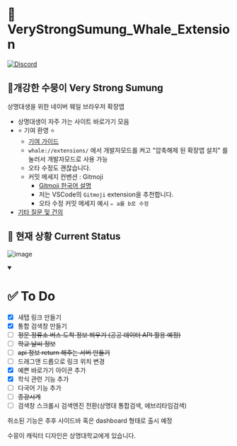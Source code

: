 # 🐳 VeryStrongSumung_Whale_Extension

<a href="https://discord.gg/6QTFg23ERx"><img alt="Discord" src ="https://img.shields.io/badge/Discord-5865F2.svg?&style=for-the-badge&logo=Python&logoColor=white"/></a>

## **💪개강한 수뭉이 Very Strong Sumung**

상명대생을 위한 네이버 웨일 브라우저 확장앱

- 상명대생이 자주 가는 사이트 바로가기 모음
- ⭐ 기여 환영 ⭐
  - [기여 가이드](https://velog.io/@ppp3195/%EC%98%A4%ED%94%88%EC%86%8C%EC%8A%A4-%EC%9E%85%EB%AC%B8%EC%9D%84-%EC%9C%84%ED%95%9C-%EC%95%84%EC%A3%BC-%EA%B5%AC%EC%B2%B4%EC%A0%81%EC%9D%B8-%EA%B0%80%EC%9D%B4%EB%93%9C)
  - `whale://extensions/` 에서 개발자모드를 켜고 "압축해제 된 확장앱 설치" 를 눌러서 개발자모드로 사용 가능
  - 오타 수정도 괜찮습니다.
  - 커밋 메세지 컨벤션 : Gitmoji
    - [Gitmoji 한국어 설명](https://inpa.tistory.com/entry/GIT-%E2%9A%A1%EF%B8%8F-Gitmoji-%EC%82%AC%EC%9A%A9%EB%B2%95-Gitmoji-cli)
    - 저는 VSCode의 `Gitmoji` extension을 추천합니다.
    - 오타 수정 커밋 메세지 예시 `✏️ a를 b로 수정`
- [기타 질문 및 건의](https://github.com/HiBixby/VeryStrongSumung_Whale_Extention/discussions)

## **🏃 현재 상황 Current Status**

![image](https://user-images.githubusercontent.com/66160055/184511931-f31bb8b2-a412-4453-9232-9b28e420e9a1.png)

<details open>
   <summary><h1>✅ To Do</h1></summary>
   
   <div markdown="1">
      
   - [x] 새탭 링크 만들기
   - [x] 통합 검색창 만들기
   - [ ] ~~정문 정류소 버스 도착 정보 띄우기 (공공 데이터 API 활용 예정)~~
   - [ ] ~~학교 날씨 정보~~
   - [ ] ~~api 정보 return 해주는 서버 만들기~~
   - [ ] 드래그앤 드롭으로 링크 위치 변경
   - [x] 예쁜 바로가기 아이콘 추가
   - [x] 학식 관련 기능 추가
   - [ ] 다국어 기능 추가
   - [ ] ~~종강시계~~
   - [ ] 검색창 스크롤시 검색엔진 전환(상명대 통합검색, 에브리타임검색)

   </div>
</details>

취소된 기능은 추후 사이드바 혹은 dashboard 형태로 출시 예정

수뭉이 캐릭터 디자인은 상명대학교에게 있습니다.

   <!-- Gitmoji 📝 Update README.md -->
